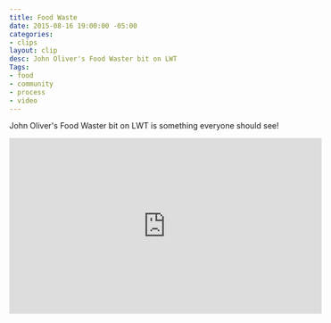```yaml
---
title: Food Waste
date: 2015-08-16 19:00:00 -05:00
categories:
- clips
layout: clip
desc: John Oliver's Food Waster bit on LWT
Tags:
- food
- community
- process
- video
---
```


John Oliver's Food Waster bit on LWT is something everyone should see!

<iframe width="560" height="315" src="https://www.youtube.com/embed/i8xwLWb0lLY" frameborder="0" allowfullscreen></iframe>